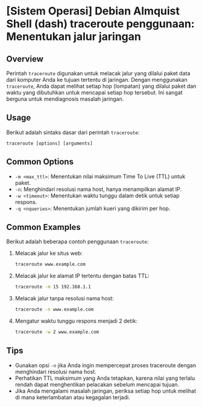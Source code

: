 # [Sistem Operasi] Debian Almquist Shell (dash) traceroute penggunaan: Menentukan jalur jaringan

## Overview
Perintah `traceroute` digunakan untuk melacak jalur yang dilalui paket data dari komputer Anda ke tujuan tertentu di jaringan. Dengan menggunakan `traceroute`, Anda dapat melihat setiap hop (lompatan) yang dilalui paket dan waktu yang dibutuhkan untuk mencapai setiap hop tersebut. Ini sangat berguna untuk mendiagnosis masalah jaringan.

## Usage
Berikut adalah sintaks dasar dari perintah `traceroute`:

```
traceroute [options] [arguments]
```

## Common Options
- `-m <max_ttl>`: Menentukan nilai maksimum Time To Live (TTL) untuk paket.
- `-n`: Menghindari resolusi nama host, hanya menampilkan alamat IP.
- `-w <timeout>`: Menentukan waktu tunggu dalam detik untuk setiap respons.
- `-q <nqueries>`: Menentukan jumlah kueri yang dikirim per hop.

## Common Examples
Berikut adalah beberapa contoh penggunaan `traceroute`:

1. Melacak jalur ke situs web:
   ```bash
   traceroute www.example.com
   ```

2. Melacak jalur ke alamat IP tertentu dengan batas TTL:
   ```bash
   traceroute -m 15 192.168.1.1
   ```

3. Melacak jalur tanpa resolusi nama host:
   ```bash
   traceroute -n www.example.com
   ```

4. Mengatur waktu tunggu respons menjadi 2 detik:
   ```bash
   traceroute -w 2 www.example.com
   ```

## Tips
- Gunakan opsi `-n` jika Anda ingin mempercepat proses traceroute dengan menghindari resolusi nama host.
- Perhatikan TTL maksimum yang Anda tetapkan, karena nilai yang terlalu rendah dapat menghentikan pelacakan sebelum mencapai tujuan.
- Jika Anda mengalami masalah jaringan, periksa setiap hop untuk melihat di mana keterlambatan atau kegagalan terjadi.